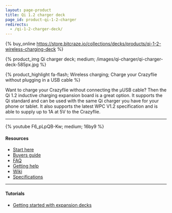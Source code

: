```yaml
---
layout: page-product
title: Qi 1.2 charger deck
page_id: product-qi-1-2-charger
redirects:
  - /qi-1-2-charger-deck/
---
```


{% buy_online https://store.bitcraze.io/collections/decks/products/qi-1-2-wireless-charging-deck %}

{% product_img Qi charger deck; medium;
/images/qi-charger/qi-charger-deck-585px.jpg
%}

{% product_highlight
fa-flash;
Wireless charging;
Charge your Crazyflie without plugging in a USB cable
%}

Want to charge your Crazyflie without connecting the &mu;USB cable?
Then the Qi 1.2 inductive charging expansion board is a great
option. It supports the Qi standard and can be used with the same Qi
charger you have for your phone or tablet. It also supports the latest
WPC V1.2 specification and is able to supply up to 1A at 5V to the
Crazyflie.

---

{% youtube F6_pLpQB-Kw; medium; 16by9 %}

#### Resources

- [Start here](/tutorials/start/)
- [Buyers guide](/buy/buyers-guide/)
- [FAQ](/support/f-a-q/)
- [Getting help](/support/getting-help/)
- [Wiki](https://wiki.bitcraze.io/projects:crazyflie2:expansionboards:qi1_2)
- [Specifications](https://store.bitcraze.io/collections/decks/products/qi-1-2-wireless-charging-deck)

---

#### Tutorials

- [Getting started with expansion decks](/tutorials/getting-started-with-expansion-decks/)
